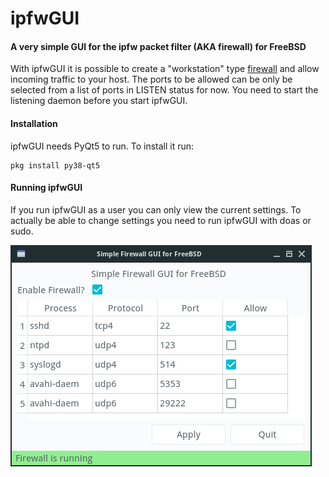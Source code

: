 # ipfwGUI
#### A very simple GUI for the ipfw packet filter (AKA firewall) for FreeBSD

With ipfwGUI it is possible to create a "workstation" type [firewall](https://www.freebsd.org/cgi/man.cgi?firewall) and allow incoming traffic to your host.
The ports to be allowed can be only be selected from a list of ports in LISTEN status for now. You need to start the listening daemon before you start ipfwGUI.

#### Installation

ipfwGUI needs PyQt5 to run. To install it run:

```
pkg install py38-qt5
```

#### Running ipfwGUI

If you run ipfwGUI as a user you can only view the current settings. To actually be able to change settings you need to run ipfwGUI with doas or sudo.


![screenshot](https://github.com/bsdlme/ipfwGUI/blob/main/screenshots/screenshot1.jpg?raw=true)

